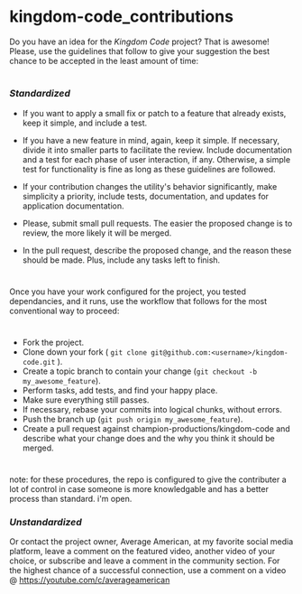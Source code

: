 # kingdom-code_contributions

Do you have an idea for the _Kingdom Code_ project? That is awesome! Please, use the guidelines that
follow to give your suggestion the best chance to be accepted in the least amount of time:
#
### _Standardized_
* If you want to apply a small fix or patch to a feature that already exists, keep it simple, and
  include a test.

* If you have a new feature in mind, again, keep it simple. If necessary, divide it into smaller parts to
  facilitate the review. Include documentation and a test for each phase of user interaction, if any.
  Otherwise, a simple test for functionality is fine as long as these guidelines are followed.

* If your contribution changes the utility's behavior significantly, make simplicity a priority,
  include tests, documentation, and updates for application documentation.

* Please, submit small pull requests. The easier the proposed change is to review, the more likely 
  it will be merged.

* In the pull request, describe the proposed change, and the reason these should be made. Plus, 
  include any tasks left to finish.
#

Once you have your work configured for the project, you tested dependancies, and it runs, use the workflow 
that follows for the most conventional way to proceed:

#

* Fork the project.
* Clone down your fork  (  `git clone git@github.com:<username>/kingdom-code.git` ). 
* Create a topic branch to contain your change (`git checkout -b my_awesome_feature`).
* Perform tasks, add tests, and find your happy place.
* Make sure everything still passes.
* If necessary, rebase your commits into logical chunks, without errors.
* Push the branch up (`git push origin my_awesome_feature`).
* Create a pull request against champion-productions/kingdom-code and describe what your change
  does and the why you think it should be merged.
# 

note: for these procedures, the repo is configured to give the contributer a lot of control
in case someone is more knowledgable and has a better process than standard. i'm open.

### _Unstandardized_

Or contact the project owner, Average American, at my favorite social media platform, leave
a comment on the featured video, another video of your choice, or subscribe and leave a comment 
in the community section. For the highest chance of a successful connection, use a comment on 
a video @ https://youtube.com/c/averageamerican





